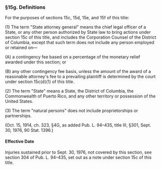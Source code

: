 ### §15g. Definitions ###

For the purposes of sections 15c, 15d, 15e, and 15f of this title:

(1) The term "State attorney general" means the chief legal officer of a State, or any other person authorized by State law to bring actions under section 15c of this title, and includes the Corporation Counsel of the District of Columbia, except that such term does not include any person employed or retained on—

(A) a contingency fee based on a percentage of the monetary relief awarded under this section; or

(B) any other contingency fee basis, unless the amount of the award of a reasonable attorney's fee to a prevailing plaintiff is determined by the court under section 15c(d)(1) of this title.

(2) The term "State" means a State, the District of Columbia, the Commonwealth of Puerto Rico, and any other territory or possession of the United States.

(3) The term "natural persons" does not include proprietorships or partnerships.

(Oct. 15, 1914, ch. 323, §4G, as added Pub. L. 94–435, title III, §301, Sept. 30, 1976, 90 Stat. 1396.)

#### Effective Date ####

Injuries sustained prior to Sept. 30, 1976, not covered by this section, see section 304 of Pub. L. 94–435, set out as a note under section 15c of this title.